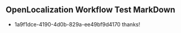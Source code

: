## OpenLocalization Workflow Test MarkDown
* 1a9f1dce-4190-4d0b-829a-ee49bf9d4170 
thanks!<!--HONumber=Mar16_HO3-->

